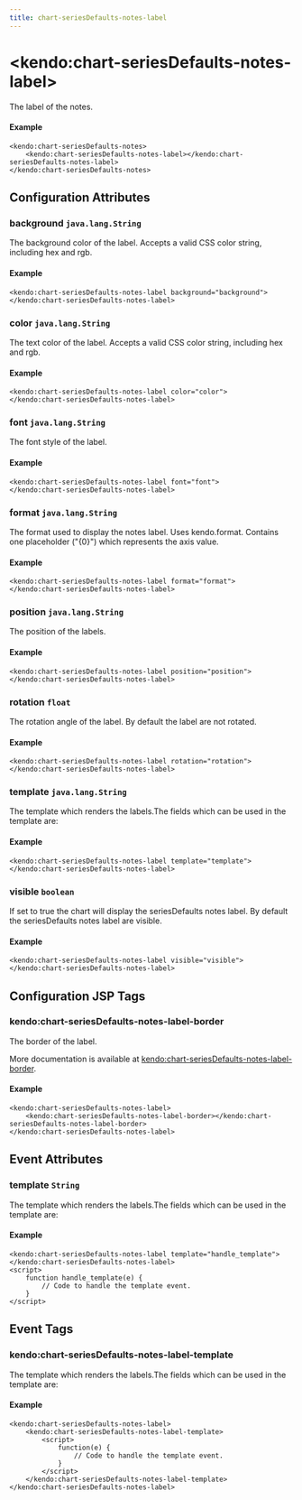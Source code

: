 ```yaml
---
title: chart-seriesDefaults-notes-label
---
```


# \<kendo:chart-seriesDefaults-notes-label\>

The label of the notes.

#### Example
    <kendo:chart-seriesDefaults-notes>
        <kendo:chart-seriesDefaults-notes-label></kendo:chart-seriesDefaults-notes-label>
    </kendo:chart-seriesDefaults-notes>

## Configuration Attributes

### background `java.lang.String`

The background color of the label. Accepts a valid CSS color string, including hex and rgb.

#### Example
    <kendo:chart-seriesDefaults-notes-label background="background">
    </kendo:chart-seriesDefaults-notes-label>

### color `java.lang.String`

The text color of the label. Accepts a valid CSS color string, including hex and rgb.

#### Example
    <kendo:chart-seriesDefaults-notes-label color="color">
    </kendo:chart-seriesDefaults-notes-label>

### font `java.lang.String`

The font style of the label.

#### Example
    <kendo:chart-seriesDefaults-notes-label font="font">
    </kendo:chart-seriesDefaults-notes-label>

### format `java.lang.String`

The format used to display the notes label. Uses kendo.format. Contains one placeholder ("{0}") which represents the axis value.

#### Example
    <kendo:chart-seriesDefaults-notes-label format="format">
    </kendo:chart-seriesDefaults-notes-label>

### position `java.lang.String`

The position of the labels.

#### Example
    <kendo:chart-seriesDefaults-notes-label position="position">
    </kendo:chart-seriesDefaults-notes-label>

### rotation `float`

The rotation angle of the label. By default the label are not rotated.

#### Example
    <kendo:chart-seriesDefaults-notes-label rotation="rotation">
    </kendo:chart-seriesDefaults-notes-label>

### template `java.lang.String`

The template which renders the labels.The fields which can be used in the template are:

#### Example
    <kendo:chart-seriesDefaults-notes-label template="template">
    </kendo:chart-seriesDefaults-notes-label>

### visible `boolean`

If set to true the chart will display the seriesDefaults notes label. By default the seriesDefaults notes label are visible.

#### Example
    <kendo:chart-seriesDefaults-notes-label visible="visible">
    </kendo:chart-seriesDefaults-notes-label>


##  Configuration JSP Tags

### kendo:chart-seriesDefaults-notes-label-border

The border of the label.

More documentation is available at [kendo:chart-seriesDefaults-notes-label-border](/kendo-ui/api/wrappers/jsp/chart/seriesdefaults-notes-label-border).

#### Example

    <kendo:chart-seriesDefaults-notes-label>
        <kendo:chart-seriesDefaults-notes-label-border></kendo:chart-seriesDefaults-notes-label-border>
    </kendo:chart-seriesDefaults-notes-label>


## Event Attributes

### template `String`

The template which renders the labels.The fields which can be used in the template are:


#### Example
    <kendo:chart-seriesDefaults-notes-label template="handle_template">
    </kendo:chart-seriesDefaults-notes-label>
    <script>
        function handle_template(e) {
            // Code to handle the template event.
        }
    </script>

## Event Tags

### kendo:chart-seriesDefaults-notes-label-template

The template which renders the labels.The fields which can be used in the template are:


#### Example
    <kendo:chart-seriesDefaults-notes-label>
        <kendo:chart-seriesDefaults-notes-label-template>
            <script>
                function(e) {
                    // Code to handle the template event.
                }
            </script>
        </kendo:chart-seriesDefaults-notes-label-template>
    </kendo:chart-seriesDefaults-notes-label>

